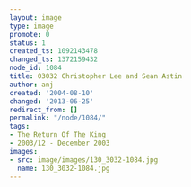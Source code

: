 ```yaml
---
layout: image
type: image
promote: 0
status: 1
created_ts: 1092143478
changed_ts: 1372159432
node_id: 1084
title: 03032 Christopher Lee and Sean Astin
author: anj
created: '2004-08-10'
changed: '2013-06-25'
redirect_from: []
permalink: "/node/1084/"
tags:
- The Return Of The King
- 2003/12 - December 2003
images:
- src: image/images/130_3032-1084.jpg
  name: 130_3032-1084.jpg
---
```


